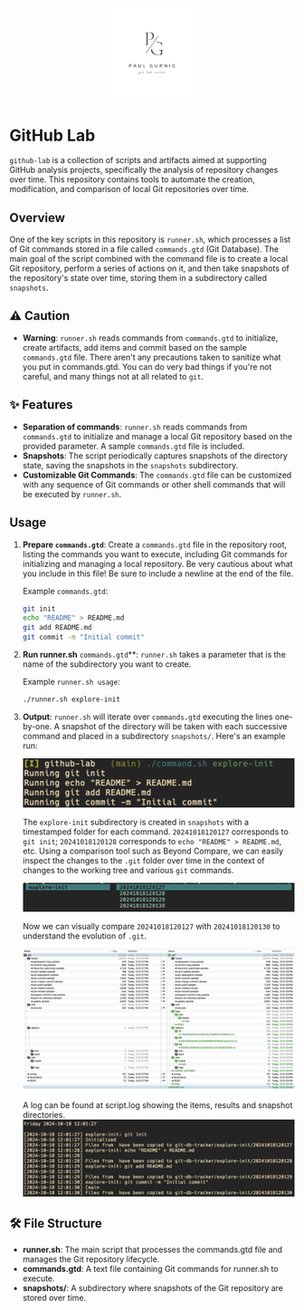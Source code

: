 <div style="text-align: center;">
  <img src="images/git-lab-series-logo.png" alt="git init" width="33%">
</div>

# GitHub Lab

`github-lab` is a collection of scripts and artifacts aimed at supporting GitHub analysis projects, specifically the analysis of repository changes over time. This repository contains tools to automate the creation, modification, and comparison of local Git repositories over time.

## Overview

One of the key scripts in this repository is `runner.sh`, which processes a list of Git commands stored in a file called `commands.gtd` (Git Database). The main goal of the script combined with the command file is to create a local Git repository, perform a series of actions on it, and then take snapshots of the repository's state over time, storing them in a subdirectory called `snapshots`.

## ⚠️ Caution
- **Warning**: `runner.sh` reads commands from `commands.gtd` to initialize, create artifacts, add items and commit based on the sample `commands.gtd` file. There aren't any precautions taken to sanitize what you put in commands.gtd. You can do very bad things if you're not careful, and many things not at all related to `git`.

## ✨ Features

- **Separation of commands**: `runner.sh` reads commands from `commands.gtd` to initialize and manage a local Git repository based on the provided parameter. A sample `commands.gtd` file is included.
- **Snapshots**: The script periodically captures snapshots of the directory state, saving the snapshots in the `snapshots` subdirectory.
- **Customizable Git Commands**: The `commands.gtd` file can be customized with any sequence of Git commands or other shell commands that will be executed by `runner.sh`.

## Usage

1. **Prepare `commands.gtd`**: Create a `commands.gtd` file in the repository root, listing the commands you want to execute, including Git commands for initializing and managing a local repository. Be very cautious about what you include in this file! Be sure to include a newline at the end of the file.
   
   Example `commands.gtd`:
   ```bash
   git init
   echo "README" > README.md
   git add README.md
   git commit -m "Initial commit"
   ```
2. **Run runner.sh** `commands.gtd`**: `runner.sh` takes a parameter that is the name of the subdirectory you want to create.

   Example `runner.sh usage`:
   ```bash
   ./runner.sh explore-init
   ```

3. **Output**: `runner.sh` will iterate over `commands.gtd` executing the lines one-by-one. A snapshot of the directory will be taken with each successive command and placed in a subdirectory `snapshots/`. Here's an example run:

    ![command-sh-sample-usage](images/command-sh-sample-usage.png)

    The `explore-init` subdirectory is created in `snapshots` with a timestamped folder for each command. `20241018120127` corresponds to `git init`; `20241018120128` corresponds to `echo "README" > README.md`, etc. Using a comparison tool such as Beyond Compare, we can easily inspect the changes to the `.git` folder over time in the context of changes to the working tree and various `git` commands.

    ![lf-output-explore-init-folder](images/lf-output-explore-init-folder.png)

    Now we can visually compare `20241018120127` with `20241018120130` to understand the evolution of `.git`.

    ![start-end-folder-comparison](images/start-end-folder-comparison.png)

    A log can be found at script.log showing the items, results and snapshot directories.
    ![script-log](images/script-log.png)


## 🛠️ File Structure

- **runner.sh**: The main script that processes the commands.gtd file and manages the Git repository lifecycle.
- **commands.gtd**: A text file containing Git commands for runner.sh to execute.
- **snapshots/**: A subdirectory where snapshots of the Git repository are stored over time.